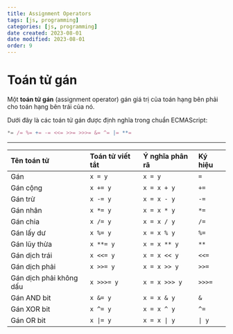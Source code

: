 ```yaml
---
title: Assignment Operators
tags: [js, programming]
categories: [js, programming]
date created: 2023-08-01
date modified: 2023-08-01
order: 9
---
```


# Toán tử gán

Một **toán tử gán** (assignment operator) gán giá trị của toán hạng bên phải cho toán hạng bên trái của nó.

Dưới đây là các toán tử gán được định nghĩa trong chuẩn ECMAScript:

```js
*= /= %= += -= <<= >>= >>>= &= ^= |= **=
```

---

| Tên toán tử     | Toán tử viết tắt | Ý nghĩa phân rã | Ký hiệu |
| :-------------- | :-------------- | :------------- | :------ |
| Gán             | `x = y`         | `x = y`        | `=`     |
| Gán cộng        | `x += y`        | `x = x + y`    | `+=`    |
| Gán trừ         | `x -= y`        | `x = x - y`    | `-=`    |
| Gán nhân        | `x *= y`        | `x = x * y`    | `*=`    |
| Gán chia        | `x /= y`        | `x = x / y`    | `/=`    |
| Gán lấy dư      | `x %= y`        | `x = x % y`    | `%=`    |
| Gán lũy thừa    | `x **= y`       | `x = x ** y`   | `**`    |
| Gán dịch trái   | `x <<= y`       | `x = x << y`   | `<<=`   |
| Gán dịch phải   | `x >>= y`       | `x = x >> y`   | `>>=`   |
| Gán dịch phải không dấu | `x >>>= y`  | `x = x >>> y`  | `>>>=`  |
| Gán AND bit     | `x &= y`        | `x = x & y`    | `&`     |
| Gán XOR bit     | `x ^= y`        | `x = x ^ y`    | `^=`    |
| Gán OR bit      | `x \|= y`       | `x = x \| y`   | `\| y`  |
